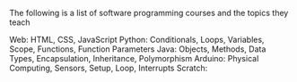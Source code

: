 The following is a list of software programming courses and the topics they teach

Web: HTML, CSS, JavaScript
Python: Conditionals, Loops, Variables, Scope, Functions, Function Parameters
Java: Objects, Methods, Data Types, Encapsulation, Inheritance, Polymorphism
Arduino: Physical Computing, Sensors, Setup, Loop, Interrupts
Scratch: